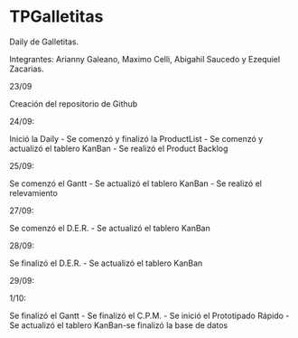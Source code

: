 # TPGalletitas
Daily de Galletitas.

Integrantes: Arianny Galeano, Maximo Celli, Abigahil Saucedo y Ezequiel Zacarias.


23/09

Creación del repositorio de Github


24/09:

Inició la Daily - Se comenzó y finalizó la ProductList - Se comenzó y actualizó el tablero KanBan - Se realizó el Product Backlog



25/09:


Se comenzó el Gantt - Se actualizó el tablero KanBan - Se realizó el relevamiento



27/09:


Se comenzó el D.E.R. - Se actualizó el tablero KanBan




28/09:


Se finalizó el D.E.R. - Se actualizó el tablero KanBan



29/09:



1/10:


Se finalizó el Gantt - Se finalizó el C.P.M. - Se inició el Prototipado Rápido - Se actualizó el tablero KanBan-se finalizó la base de datos 



